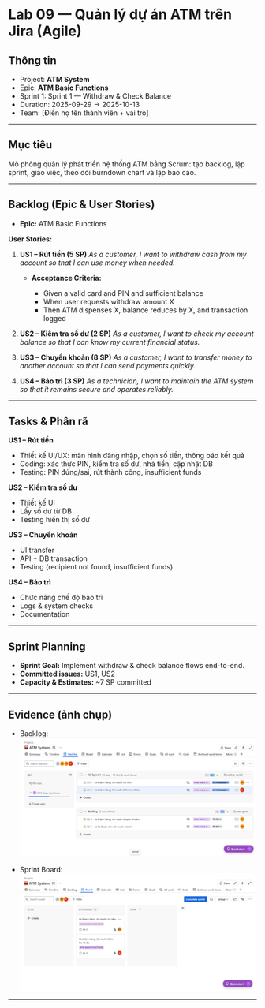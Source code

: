 # Lab 09 — Quản lý dự án ATM trên Jira (Agile)

## Thông tin

* Project: **ATM System**
* Epic: **ATM Basic Functions**
* Sprint 1: Sprint 1 — Withdraw & Check Balance
* Duration: 2025-09-29 → 2025-10-13
* Team: [Điền họ tên thành viên + vai trò]

---

## Mục tiêu

Mô phỏng quản lý phát triển hệ thống ATM bằng Scrum: tạo backlog, lập sprint, giao việc, theo dõi burndown chart và lập báo cáo.

---

## Backlog (Epic & User Stories)

* **Epic:** ATM Basic Functions

**User Stories:**

1. **US1 – Rút tiền (5 SP)**
   *As a customer, I want to withdraw cash from my account so that I can use money when needed.*

   * **Acceptance Criteria:**

     * Given a valid card and PIN and sufficient balance
     * When user requests withdraw amount X
     * Then ATM dispenses X, balance reduces by X, and transaction logged

2. **US2 – Kiểm tra số dư (2 SP)**
   *As a customer, I want to check my account balance so that I can know my current financial status.*

3. **US3 – Chuyển khoản (8 SP)**
   *As a customer, I want to transfer money to another account so that I can send payments quickly.*

4. **US4 – Bảo trì (3 SP)**
   *As a technician, I want to maintain the ATM system so that it remains secure and operates reliably.*

---

## Tasks & Phân rã

**US1 – Rút tiền**

* Thiết kế UI/UX: màn hình đăng nhập, chọn số tiền, thông báo kết quả
* Coding: xác thực PIN, kiểm tra số dư, nhả tiền, cập nhật DB
* Testing: PIN đúng/sai, rút thành công, insufficient funds

**US2 – Kiểm tra số dư**

* Thiết kế UI
* Lấy số dư từ DB
* Testing hiển thị số dư

**US3 – Chuyển khoản**

* UI transfer
* API + DB transaction
* Testing (recipient not found, insufficient funds)

**US4 – Bảo trì**

* Chức năng chế độ bảo trì
* Logs & system checks
* Documentation

---

## Sprint Planning

* **Sprint Goal:** Implement withdraw & check balance flows end-to-end.
* **Committed issues:** US1, US2
* **Capacity & Estimates:** ~7 SP committed

---

## Evidence (ảnh chụp)

* Backlog:
  ![Backlog](lab9/backlog.png)

* Sprint Board:
  ![Board](lab9/board.png)

---

